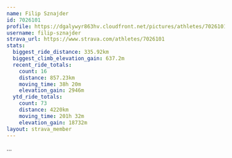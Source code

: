 ```yaml
---
name: Filip Sznajder
id: 7026101
profile: https://dgalywyr863hv.cloudfront.net/pictures/athletes/7026101/2123836/17/large.jpg
username: filip-sznajder
strava_url: https://www.strava.com/athletes/7026101
stats:
  biggest_ride_distance: 335.92km
  biggest_climb_elevation_gain: 637.2m
  recent_ride_totals:
    count: 16
    distance: 857.23km
    moving_time: 38h 20m
    elevation_gain: 2946m
  ytd_ride_totals:
    count: 73
    distance: 4220km
    moving_time: 201h 32m
    elevation_gain: 18732m
layout: strava_member
--- 
```

...
